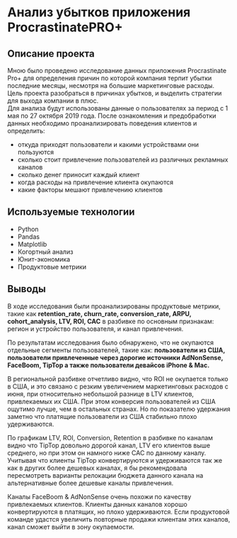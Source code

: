 # Анализ убытков приложения ProcrastinatePRO+

## Описание проекта

Мною было проведено исследование данных приложения Procrastinate Pro+ для определения причин по которой компания терпит убытки последние месяцы, несмотря на большие маркетинговые расходы.    
Цель проекта разобраться в причинах убытков, и выделить стратегии для выхода компании в плюс.    
Для анализа будут использованы данные о пользователях за период с 1 мая по 27 октября 2019 года. После ознакомления и предобработки данных необходимо проанализировать поведения клиентов и определить:

- откуда приходят пользователи и какими устройствами они пользуются
- сколько стоит привлечение пользователей из различных рекламных каналов
- сколько денег приносит каждый клиент
- когда расходы на привлечение клиента окупаются
- какие факторы мешают привлечению клиентов

## Используемые технологии
- Python
- Pandas
- Matplotlib
- Когортный анализ 
- Юнит-экономика 
- Продуктовые метрики

## Выводы

В ходе исследования были проанализированы продуктовые метрики, такие как **retention_rate, churn_rate, conversion_rate, ARPU, cohort_analysis, LTV, ROI, CAC** в разбивке по основным признакам: регион и устройство пользователя, и канал привлечения. 

По результатам исследования было обнаружено, что не окупаются отдельные сегменты пользователей, такие как: **пользователи из США, пользователи привлеченные через дорогие источники AdNonSense, FaceBoom, TipTop а также пользователи девайсов iPhone & Mac.** 

В региональной разбивке отчетливо видно, что ROI не окупается только в США, и это связано с резким увеличением маркетинговых расходов с июня, при относительно небольшой разнице в LTV клиентов, привлекаемых их США. При этом конверсия пользователей из США ощутимо лучше, чем в остальных странах. Но по показателю удержания заметно что платящие пользователи из США стабильно плохо удерживаются. 

По графикам LTV, ROI, Conversion, Retention в разбивке по каналам видно что TipTop довольно дорогой канал, LTV его клиентов выше среднего, но при этом он намного ниже CAC по данному каналу. Учитывая что клиенты TipTop конвертируются и удерживаются так же как в других более дешевых каналах, я бы рекомендовала пересмотреть варианты релокации бюджета данного канала на альтернативные более дешевые каналы привлечения.

Каналы FaceBoom & AdNonSense очень похожи по качеству привлекаемых клиентов. Клиенты данных каналов хорошо конвертируются в платящих, но плохо удерживаются. Если продуктовой команде удастся увеличить повторные продажи клиентам этих каналов, канал сможет выйти в зону окупаемости.
